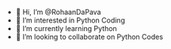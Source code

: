 - 👋 Hi, I’m @RohaanDaPava
- 👀 I’m interested in Python Coding
- 🌱 I’m currently learning Python
- 💞️ I’m looking to collaborate on Python Codes
  

